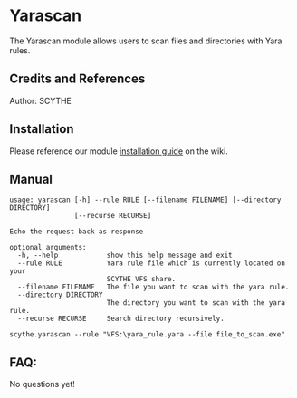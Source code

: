 # Yarascan

The Yarascan module allows users to scan files and directories with Yara rules.

## Credits and References

Author: SCYTHE

## Installation

Please reference our module [installation guide](https://github.com/scythe-io/community-modules/wiki) on the wiki.

##  Manual

```
usage: yarascan [-h] --rule RULE [--filename FILENAME] [--directory DIRECTORY]
                [--recurse RECURSE]

Echo the request back as response

optional arguments:
  -h, --help            show this help message and exit
  --rule RULE           Yara rule file which is currently located on your
                        SCYTHE VFS share.
  --filename FILENAME   The file you want to scan with the yara rule.
  --directory DIRECTORY
                        The directory you want to scan with the yara rule.
  --recurse RECURSE     Search directory recursively.

scythe.yarascan --rule "VFS:\yara_rule.yara --file file_to_scan.exe"
```

## FAQ:

No questions yet!
